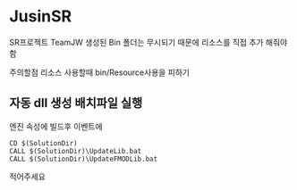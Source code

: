 # JusinSR

SR프로젝트 TeamJW
생성된 Bin 폴더는 무시되기 때문에 리소스를
직접 추가 해줘야함

주의할점 리소스 사용할때 bin/Resource사용을 피하기

## 자동 dll 생성 배치파일 실행
엔진 속성에 빌드후 이벤트에
```
CD $(SolutionDir)
CALL $(SolutionDir)\UpdateLib.bat
CALL $(SolutionDir)\UpdateFMODLib.bat
```
적어주세요
